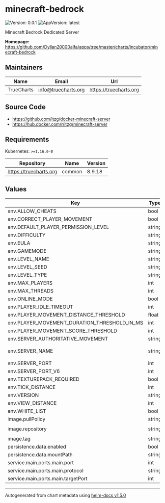 # minecraft-bedrock

![Version: 0.0.1](https://img.shields.io/badge/Version-0.0.1-informational?style=flat-square) ![AppVersion: latest](https://img.shields.io/badge/AppVersion-latest-informational?style=flat-square)

Minecraft Bedrock Dedicated Server

**Homepage:** <https://github.com/Dyllan20000alfa/apps/tree/master/charts/incubator/minecraft-bedrock>

## Maintainers

| Name | Email | Url |
| ---- | ------ | --- |
| TrueCharts | info@truecharts.org | https://truecharts.org |

## Source Code

* <https://github.com/itzg/docker-minecraft-server>
* <https://hub.docker.com/r/itzg/minecraft-server>

## Requirements

Kubernetes: `>=1.16.0-0`

| Repository | Name | Version |
|------------|------|---------|
| https://truecharts.org | common | 8.9.18 |

## Values

| Key | Type | Default | Description |
|-----|------|---------|-------------|
| env.ALLOW_CHEATS | bool | `false` |  |
| env.CORRECT_PLAYER_MOVEMENT | bool | `false` |  |
| env.DEFAULT_PLAYER_PERMISSION_LEVEL | string | `"member"` |  |
| env.DIFFICULTY | string | `"easy"` |  |
| env.EULA | string | `"FALSE"` |  |
| env.GAMEMODE | string | `"survival"` |  |
| env.LEVEL_NAME | string | `"Bedrock level"` |  |
| env.LEVEL_SEED | string | `""` |  |
| env.LEVEL_TYPE | string | `"DEFAULT"` |  |
| env.MAX_PLAYERS | int | `10` |  |
| env.MAX_THREADS | int | `8` |  |
| env.ONLINE_MODE | bool | `true` |  |
| env.PLAYER_IDLE_TIMEOUT | int | `30` |  |
| env.PLAYER_MOVEMENT_DISTANCE_THRESHOLD | float | `0.3` |  |
| env.PLAYER_MOVEMENT_DURATION_THRESHOLD_IN_MS | int | `500` |  |
| env.PLAYER_MOVEMENT_SCORE_THRESHOLD | int | `20` |  |
| env.SERVER_AUTHORITATIVE_MOVEMENT | string | `"server-auth"` |  |
| env.SERVER_NAME | string | `"Dedicated Server on TrueNAS Scale!"` |  |
| env.SERVER_PORT | int | `19132` |  |
| env.SERVER_PORT_V6 | int | `19133` |  |
| env.TEXTUREPACK_REQUIRED | bool | `false` |  |
| env.TICK_DISTANCE | int | `4` |  |
| env.VERSION | string | `"LATEST"` |  |
| env.VIEW_DISTANCE | int | `32` |  |
| env.WHITE_LIST | bool | `false` |  |
| image.pullPolicy | string | `"Always"` |  |
| image.repository | string | `"itzg/minecraft-bedrock-server"` |  |
| image.tag | string | `"latest"` |  |
| persistence.data.enabled | bool | `true` |  |
| persistence.data.mountPath | string | `"/data"` |  |
| service.main.ports.main.port | int | `19132` |  |
| service.main.ports.main.protocol | string | `"UDP"` |  |
| service.main.ports.main.targetPort | int | `19132` |  |

----------------------------------------------
Autogenerated from chart metadata using [helm-docs v1.5.0](https://github.com/norwoodj/helm-docs/releases/v1.5.0)
